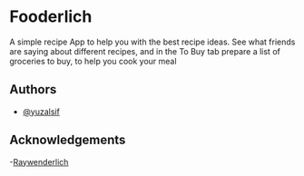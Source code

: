 # Fooderlich

A simple recipe App to help you with the best recipe ideas.
See what friends are saying about different recipes, and in the
To Buy tab prepare a list of groceries to buy, to help you 
cook your meal 

## Authors 

 - [@yuzalsif](https://www.github.com/yuzalsif)

## Acknowledgements
 -[Raywenderlich](https://GitHub.com/raywenderlich)


